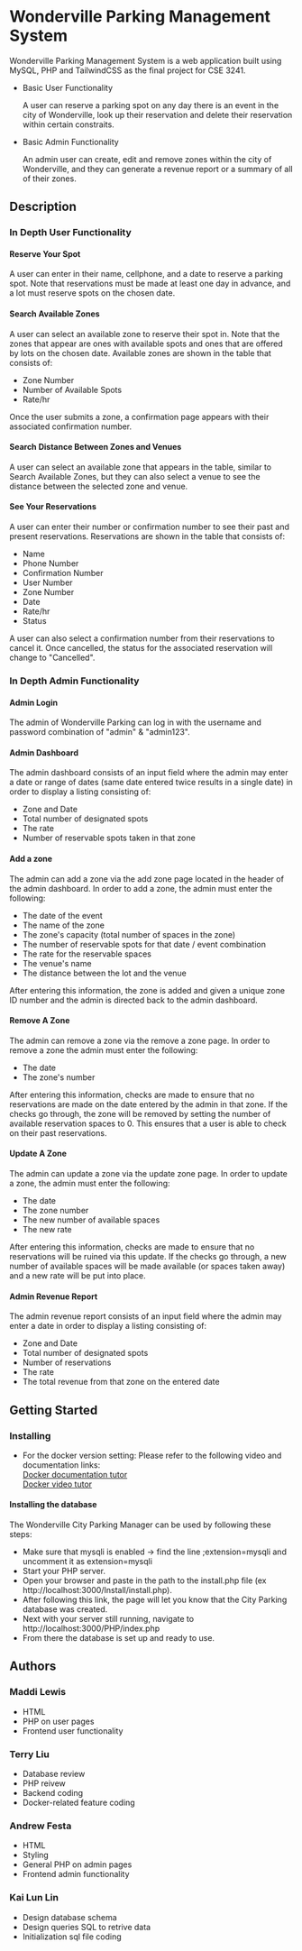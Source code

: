 # Wonderville Parking Management System

Wonderville Parking Management System is a web application built using MySQL, PHP and TailwindCSS as
the final project for CSE 3241. 

* Basic User Functionality

    A user can reserve a parking spot on any day there is an event in the city of Wonderville,
    look up their reservation and delete their reservation within certain constraits. 

* Basic Admin Functionality

    An admin user can create, edit and remove zones within the city of Wonderville, and they can generate
    a revenue report or a summary of all of their zones.

## Description

### In Depth User Functionality

#### Reserve Your Spot

A user can enter in their name, cellphone, and a date to reserve a parking spot. Note that reservations must be made at least one day in advance, and a lot must reserve spots on the chosen date.

#### Search Available Zones

A user can select an available zone to reserve their spot in. Note that the zones that appear are ones with available spots and ones that are offered by lots on the chosen date. Available zones are shown in the table that consists of:

  * Zone Number
  * Number of Available Spots
  * Rate/hr

Once the user submits a zone, a confirmation page appears with their associated confirmation number.

#### Search Distance Between Zones and Venues

A user can select an available zone that appears in the table, similar to Search Available Zones, but they can also select a venue to see the distance between the selected zone and venue.

#### See Your Reservations

A user can enter their number or confirmation number to see their past and present reservations. Reservations are shown in the table that consists of:

  * Name
  * Phone Number
  * Confirmation Number
  * User Number
  * Zone Number
  * Date
  * Rate/hr
  * Status

A user can also select a confirmation number from their reservations to cancel it. Once cancelled, the status for the associated reservation will change to "Cancelled".

### In Depth Admin Functionality
    
#### Admin Login 

The admin of Wonderville Parking can log in with the username and password combination of "admin" & "admin123".

#### Admin Dashboard

The admin dashboard consists of an input field where the admin may enter a date or range of dates (same date entered twice results in a single date) in order to display a listing consisting of:
        
  * Zone and Date
  * Total number of designated spots
  * The rate
  * Number of reservable spots taken in that zone

#### Add a zone

The admin can add a zone via the add zone page located in the header of the admin dashboard. In order to add a zone, the admin must enter the following:

  * The date of the event
  * The name of the zone
  * The zone's capacity (total number of spaces in the zone)
  * The number of reservable spots for that date / event combination
  * The rate for the reservable spaces
  * The venue's name
  * The distance between the lot and the venue

After entering this information, the zone is added and given a unique zone ID number and the admin is directed back to the admin dashboard.
  
#### Remove A Zone

The admin can remove a zone via the remove a zone page. In order to remove a zone the admin must enter the following:

  * The date
  * The zone's number
  
After entering this information, checks are made to ensure that no reservations are made on the date entered by the admin in that zone. If the checks go through, the zone will be removed by setting the number of available reservation spaces to 0. This ensures that a user is able to check on their past reservations.

#### Update A Zone

The admin can update a zone via the update zone page. In order to update a zone, the admin must enter the following:

* The date
* The zone number
* The new number of available spaces
* The new rate

After entering this information, checks are made to ensure that no reservations will be ruined via this update. If the checks go through, a new number of available spaces will be made available (or spaces taken away) and a new rate will be put into place.

#### Admin Revenue Report

The admin revenue report consists of an input field where the admin may enter a date in order to display a listing consisting of:
        
  * Zone and Date
  * Total number of designated spots
  * Number of reservations
  * The rate
  * The total revenue from that zone on the entered date

## Getting Started

### Installing

* For the docker version setting:
  Please refer to the following video and documentation links:<br>
  [Docker documentation tutor](https://docs.google.com/document/d/16U9BM6RFqO6gn4vrq0chD8hIBjz0yG9TfKZV0g5ChBU/edit)<br>
  [Docker video tutor](https://www.loom.com/share/e530ccd899044ebcb06d328edb49bd89?sid=771870c3-dc17-4deb-b485-0a9a1cc3a18e)<br>

#### Installing the database

The Wonderville City Parking Manager can be used by following these steps: 
* Make sure that mysqli is enabled -> find the line ;extension=mysqli and uncomment it as extension=mysqli 
* Start your PHP server.
* Open your browser and paste in the path to the install.php file (ex http://localhost:3000/Install/install.php).
* After following this link, the page will let you know that the City Parking database was created.
* Next with your server still running, navigate to http://localhost:3000/PHP/index.php
* From there the database is set up and ready to use.


## Authors

  ### Maddi Lewis 
  * HTML
  * PHP on user pages
  * Frontend user functionality

  ### Terry Liu
  * Database review
  * PHP reivew
  * Backend coding
  * Docker-related feature coding
   
  ### Andrew Festa
  * HTML
  * Styling
  * General PHP on admin pages
  * Frontend admin functionality
  
  ### Kai Lun Lin
  * Design database schema
  * Design queries SQL to retrive data
  * Initialization sql file coding
